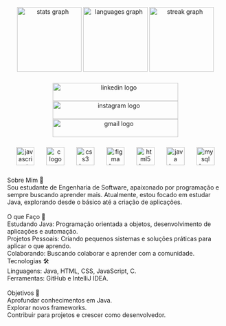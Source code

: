 <div align="center">
  <img src="https://github-readme-stats.vercel.app/api?username=KaikiZampronio&hide_title=false&hide_rank=false&show_icons=true&include_all_commits=true&count_private=true&disable_animations=false&theme=onedark&locale=en&hide_border=false&order=1" height="150" alt="stats graph"  />
  <img src="https://github-readme-stats.vercel.app/api/top-langs?username=KaikiZampronio&locale=pt-br&hide_title=false&layout=compact&card_width=320&langs_count=5&theme=onedark&hide_border=false&order=2&custom_title=Principais%20linguagens" height="150" alt="languages graph"  />
  <img src="https://streak-stats.demolab.com?user=KaikiZampronio&locale=pt-br&mode=weekly&theme=onedark&hide_border=false&border_radius=5&order=3" height="150" alt="streak graph"  />
</div>

###

<div align="center">
  <a href="https://www.linkedin.com/in/kaiki-zampronio-feital-491765270/" target="_blank">
    <img src="https://raw.githubusercontent.com/maurodesouza/profile-readme-generator/master/src/assets/icons/social/linkedin/default.svg" width="292" height="42" alt="linkedin logo"  />
  </a>
  <a href="https://www.instagram.com/kaikizampronio/" target="_blank">
    <img src="https://raw.githubusercontent.com/maurodesouza/profile-readme-generator/master/src/assets/icons/social/instagram/default.svg" width="292" height="42" alt="instagram logo"  />
  </a>
  <a href="https://mail.google.com/mail/u/3/#inbox" target="_blank">
    <img src="https://raw.githubusercontent.com/maurodesouza/profile-readme-generator/master/src/assets/icons/social/gmail/default.svg" width="292" height="42" alt="gmail logo"  />
  </a>
</div>

###

<div align="center">
  <img src="https://cdn.jsdelivr.net/gh/devicons/devicon/icons/javascript/javascript-original.svg" height="42" alt="javascript logo"  />
  <img width="20" />
  <img src="https://cdn.jsdelivr.net/gh/devicons/devicon/icons/c/c-original.svg" height="42" alt="c logo"  />
  <img width="20" />
  <img src="https://cdn.jsdelivr.net/gh/devicons/devicon/icons/css3/css3-original.svg" height="42" alt="css3 logo"  />
  <img width="20" />
  <img src="https://cdn.jsdelivr.net/gh/devicons/devicon/icons/figma/figma-original.svg" height="42" alt="figma logo"  />
  <img width="20" />
  <img src="https://cdn.jsdelivr.net/gh/devicons/devicon/icons/html5/html5-original.svg" height="42" alt="html5 logo"  />
  <img width="20" />
  <img src="https://cdn.jsdelivr.net/gh/devicons/devicon/icons/java/java-original.svg" height="42" alt="java logo"  />
  <img width="20" />
  <img src="https://cdn.jsdelivr.net/gh/devicons/devicon/icons/mysql/mysql-original.svg" height="42" alt="mysql logo"  />
</div>

###

<p align="left">Sobre Mim 👋<br>Sou estudante de Engenharia de Software, apaixonado por programação e sempre buscando aprender mais. Atualmente, estou focado em estudar Java, explorando desde o básico até a criação de aplicações.<br><br>O que Faço 🚀<br>Estudando Java: Programação orientada a objetos, desenvolvimento de aplicações e automação.<br>Projetos Pessoais: Criando pequenos sistemas e soluções práticas para aplicar o que aprendo.<br>Colaborando: Buscando colaborar e aprender com a comunidade.<br>Tecnologias 🛠️<br>Linguagens: Java, HTML, CSS, JavaScript, C.<br>Ferramentas: GitHub e IntelliJ IDEA.<br><br>Objetivos 🎯<br>Aprofundar conhecimentos em Java.<br>Explorar novos frameworks.<br>Contribuir para projetos e crescer como desenvolvedor.</p>

###
